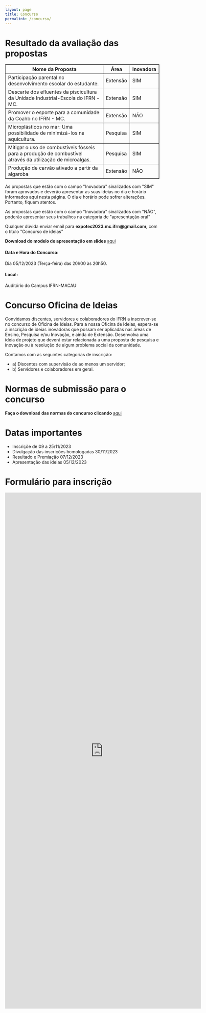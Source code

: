```yaml
---
layout: page
title: Concurso
permalink: /concurso/
---
```


# Resultado da avaliação das propostas



<table border="1">
    <tr>
        <th>Nome da Proposta</th>
        <th>Área</th>
        <th>Inovadora</th>
    </tr>
    <tr>
        <td>Participação parental no desenvolvimento escolar do estudante.</td>
        <td>Extensão</td>
        <td>SIM</td>
    </tr>
    <tr>
        <td>Descarte dos efluentes da piscicultura da Unidade Industrial-Escola do IFRN - MC.</td>
        <td>Extensão</td>
        <td>SIM</td>
    </tr>
    <tr >
        <td>Promover o esporte para a comunidade da Coahb no IFRN - MC.</td>
        <td>Extensão</td>
        <td>NÃO</td>
    </tr>
    <tr>
        <td>Microplásticos no mar: Uma possibilidade de minimizá-los na aquicultura.</td>
        <td>Pesquisa</td>
        <td>SIM</td>
    </tr>
    <tr>
        <td>Mitigar o uso de combustíveis fósseis para a produção de combustível através da utilização de microalgas.</td>
        <td>Pesquisa</td>
        <td>SIM</td>
    </tr>
    <tr >
        <td>Produção de carvão ativado a partir da algaroba</td>
        <td>Extensão</td>
        <td>NÃO</td>
    </tr>
  
</table>

<p>As propostas que estão com o campo "Inovadora" sinalizados com "SIM" foram aprovados e deverão apresentar as suas ideias no dia e horário informados aqui nesta página. O dia e horário pode sofrer alterações. Portanto, fiquem atentos. </p>

<p>As propostas que estão com o campo "Inovadora" sinalizados com "NÃO", poderão apresentar seus trabalhos  na categoria de "apresentação oral"</p>

<p>Qualquer dúvida enviar email para <b>expotec2023.mc.ifrn@gmail.com</b>, com o título "Concurso de ideias"</p>

**Download do modelo de apresentação em slides** <a href="https://drive.google.com/uc?export=download&id=1GJn8DzZo_Q3Hg836osWBDvfA78xF2f4o">aqui</a><br>


<h4>Data e Hora do Concurso: </h4>
Dia 05/12/2023 (Terça-feira) das 20h00 às 20h50.
<h4>Local: </h4>
Auditório do Campus IFRN-MACAU


# Concurso Oficina de Ideias

Convidamos discentes, servidores e colaboradores do IFRN a inscrever-se no concurso de Oficina de Ideias. Para a nossa Oficina de Ideias, espera-se a inscrição de ideias inovadoras que possam ser aplicadas nas áreas de Ensino, Pesquisa e/ou Inovação, e ainda de Extensão. Desenvolva uma ideia de projeto que deverá estar relacionada a uma proposta de pesquisa e inovação ou à resolução de algum problema social da comunidade.

Contamos com as seguintes categorias de inscrição:
- a) Discentes com supervisão de ao menos um servidor;
- b) Servidores e colaboradores em geral.

# Normas de submissão para o concurso

 
 **Faça o download das normas do concurso clicando** <a href="https://drive.google.com/uc?export=download&id=1qsVGXriVEaGYPiTC9sRLKPYggj1XetlM">aqui</a><br>

# Datas importantes
- Inscriçõe de 09 a 25/11/2023
- Divulgação das inscrições homologadas  30/11/2023	
- Resultado e Premiação  07/12/2023
- Apresentação das ideias 05/12/2023 


# Formulário para inscrição

<iframe src="https://docs.google.com/forms/d/e/1FAIpQLScOKYym4I0zNox7TyRaGSkogZm8TcMe7LODqHDbAgxn7kx5ww/viewform?embedded=true" width="640" height="1683" frameborder="0" marginheight="0" marginwidth="0">A carregar…</iframe>